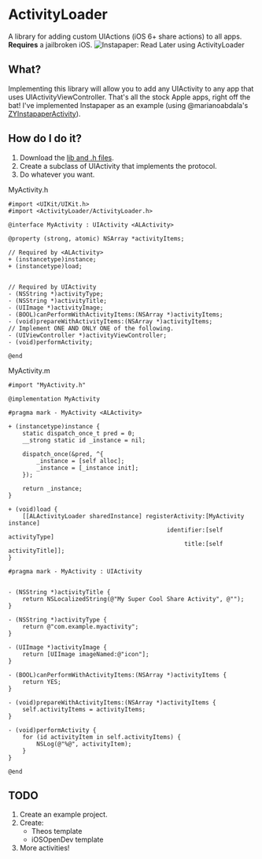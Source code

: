 ActivityLoader
==============

A library for adding custom UIActions (iOS 6+ share actions) to all apps. **Requires** a jailbroken iOS.
![Instapaper: Read Later using ActivityLoader](https://dl.dropbox.com/u/2924547/activityloader/activityloader.png)

What?
-----

Implementing this library will allow you to add any UIActivity to any app that uses UIActivityViewController. That's all the stock Apple apps, right off the bat!
I've implemented Instapaper as an example (using @marianoabdala's [ZYInstapaperActivity](https://github.com/marianoabdala/ZYInstapaperActivity)).


How do I do it?
---------------

1. Download the [lib and .h files](https://dl.dropbox.com/u/2924547/activityloader/activityloader.zip).
2. Create a subclass of UIActivity that implements the <ALActivity> protocol.
3. Do whatever you want.

MyActivity.h
```
#import <UIKit/UIKit.h>
#import <ActivityLoader/ActivityLoader.h>

@interface MyActivity : UIActivity <ALActivity>

@property (strong, atomic) NSArray *activityItems;

// Required by <ALActivity>
+ (instancetype)instance;
+ (instancetype)load;


// Required by UIActivity
- (NSString *)activityType;
- (NSString *)activityTitle;
- (UIImage *)activityImage;
- (BOOL)canPerformWithActivityItems:(NSArray *)activityItems;
- (void)prepareWithActivityItems:(NSArray *)activityItems;
// Implement ONE AND ONLY ONE of the following.
- (UIViewController *)activityViewController;
- (void)performActivity;

@end
```

MyActivity.m
```
#import "MyActivity.h"

@implementation MyActivity

#pragma mark - MyActivity <ALActivity>

+ (instancetype)instance {
    static dispatch_once_t pred = 0;
    __strong static id _instance = nil;
    
    dispatch_once(&pred, ^{
        _instance = [self alloc];
        _instance = [_instance init];
    });
    
    return _instance;
}

+ (void)load {
    [[ALActivityLoader sharedInstance] registerActivity:[MyActivity instance]
                                             identifier:[self activityType]
                                                  title:[self activityTitle]];
}

#pragma mark - MyActivity : UIActivity


- (NSString *)activityTitle {
    return NSLocalizedString(@"My Super Cool Share Activity", @"");
}

- (NSString *)activityType {
    return @"com.example.myactivity";
}

- (UIImage *)activityImage {
    return [UIImage imageNamed:@"icon"];
}

- (BOOL)canPerformWithActivityItems:(NSArray *)activityItems {
    return YES;
}

- (void)prepareWithActivityItems:(NSArray *)activityItems {
    self.activityItems = activityItems;
}

- (void)performActivity {
    for (id activityItem in self.activityItems) {
        NSLog(@"%@", activityItem);
    }
}

@end
```


TODO
----

1. Create an example project.
2. Create:
    - Theos template
    - iOSOpenDev template
3. More activities!
